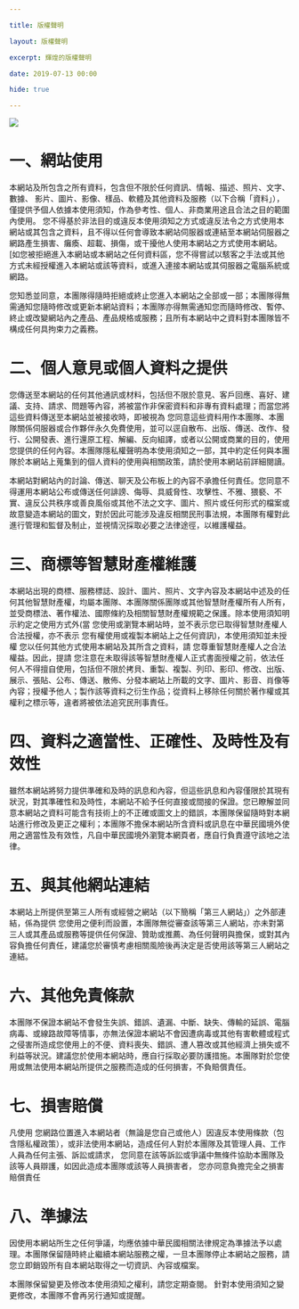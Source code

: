 ```yaml
---

title: 版權聲明

layout: 版權聲明

excerpt: 輝煌的版權聲明

date: 2019-07-13 00:00

hide: true

---
```


![](https://media.discordapp.net/attachments/596718421966716928/971190210928992267/AddText_05-04-06.36.35.png)

# 一、網站使用

本網站及所包含之所有資料，包含但不限於任何資訊、情報、描述、照片、文字、數據、 影片、圖片、影像、樣品、軟體及其他資料及服務（以下合稱「資料」），僅提供予個人依據本使用須知，作為參考性、個人、非商業用途且合法之目的範圍內使用。 您不得基於非法目的或違反本使用須知之方式或違反法令之方式使用本網站或其包含之資料，且不得以任何會導致本網站伺服器或連結至本網站伺服器之網路產生損害、癱瘓、超載、損傷，或干擾他人使用本網站之方式使用本網站。[如您被拒絕進入本網站或本網站之任何資料區，您不得嘗試以駭客之手法或其他方式未經授權進入本網站或該等資料，或進入連接本網站或其伺服器之電腦系統或網路。

您知悉並同意，本團隊得隨時拒絕或終止您進入本網站之全部或一部；本團隊得無需通知您隨時修改或更新本網站資料；本團隊亦得無需通知您而隨時修改、暫停、終止或改變網站內之產品、產品規格或服務；且所有本網站中之資料對本團隊皆不構成任何具拘束力之義務。



# 二、個人意見或個人資料之提供

您傳送至本網站的任何其他通訊或材料，包括但不限於意見、客戶回應、喜好、建議、支持、請求、問題等內容，將被當作非保密資料和非專有資料處理；而當您將這些資料傳送至本網站並被接收時，即被視為 您同意這些資料用作本團隊、本團隊關係伺服器或合作夥伴永久免費使用，並可以逕自散布、出版、傳送、改作、發行、公開發表、進行還原工程、解編、反向組譯，或者以公開或商業的目的，使用您提供的任何內容。本團隊隱私權聲明為本使用須知之一部，其中約定任何與本團隊於本網站上蒐集到的個人資料的使用與相關政策，請於使用本網站前詳細閱讀。

本網站對網站內的討論、傳送、聊天及公布板上的內容不承擔任何責任。您同意不得運用本網站公布或傳送任何誹謗、侮辱、具威脅性、攻擊性、不雅、猥褻、不實、違反公共秩序或善良風俗或其他不法之文字、圖片、照片或任何形式的檔案或故意變造本網站的圖文，對於因此可能涉及違反相關民刑事法規，本團隊有權對此進行管理和監督及制止，並視情況採取必要之法律途徑，以維護權益。



# 三、商標等智慧財產權維護

本網站出現的商標、服務標誌、設計、圖片、照片、文字內容及本網站中述及的任何其他智慧財產權，均屬本團隊、本團隊關係團隊或其他智慧財產權所有人所有，並受商標法、著作權法、國際條約及相關智慧財產權規範之保護。除本使用須知明示約定之使用方式外(當 您使用或瀏覽本網站時，並不表示您已取得智慧財產權人合法授權，亦不表示 您有權使用或複製本網站上之任何資訊)，本使用須知並未授權 您以任何其他方式使用本網站及其所含之資料，請 您尊重智慧財產權人之合法權益。因此，提請 您注意在未取得該等智慧財產權人正式書面授權之前，依法任何人不得擅自使用，包括但不限於拷貝、重製、複製、列印、影印、修改、出版、展示、張貼、公布、傳送、散佈、分發本網站上所載的文字、圖片、影音、肖像等內容；授權予他人；製作該等資料之衍生作品；從資料上移除任何關於著作權或其權利之標示等，違者將被依法追究民刑事責任。



# 四、資料之適當性、正確性、及時性及有效性

雖然本網站將努力提供準確和及時的訊息和內容，但這些訊息和內容僅限於其現有狀況，對其準確性和及時性，本網站不給予任何直接或間接的保證。您已瞭解並同意本網站之資料可能含有技術上的不正確或圖文上的錯誤，本團隊保留隨時對本網站進行修改及更正之權利；本團隊不擔保本網站所含資料或訊息在中華民國境外使用之適當性及有效性，凡自中華民國境外瀏覽本網頁者，應自行負責遵守該地之法律。



# 五、與其他網站連結

本網站上所提供至第三人所有或經營之網站（以下簡稱「第三人網站」）之外部連結，係為提供 您使用之便利而設置，本團隊無從審查該等第三人網站，亦未對第三人或其產品或服務等提供任何保證、贊助或推薦、為任何聲明與擔保，或對其內容負擔任何責任，建議您於審慎考慮相關風險後再決定是否使用該等第三人網站之連結。



# 六、其他免責條款

本團隊不保證本網站不會發生失誤、錯誤、遺漏、中斷、缺失、傳輸的延誤、電腦病毒、或線路故障等情事，亦無法保證本網站不會因遭病毒或其他有害軟體或程式之侵害所造成您使用上的不便、資料喪失、錯誤、遭人篡改或其他經濟上損失或不利益等狀況。建議您於使用本網站時，應自行採取必要防護措施。本團隊對於您使用或無法使用本網站所提供之服務而造成的任何損害，不負賠償責任。



# 七、損害賠償

凡使用 您網路位置進入本網站者（無論是您自己或他人）因違反本使用條款（包含隱私權政策），或非法使用本網站，造成任何人對於本團隊及其管理人員、工作人員為任何主張、訴訟或請求， 您同意在該等訴訟或爭議中無條件協助本團隊及該等人員辯護，如因此造成本團隊或該等人員損害者， 您亦同意負擔完全之損害賠償責任


# 八、準據法

因使用本網站所生之任何爭議，均應依據中華民國相關法律規定為準據法予以處理。本團隊保留隨時終止繼續本網站服務之權，一旦本團隊停止本網站之服務，請您立即銷毀所有自本網站取得之一切資訊、內容或檔案。



本團隊保留變更及修改本使用須知之權利，請您定期查閱。
針對本使用須知之變更修改，本團隊不會再另行通知或提醒。
